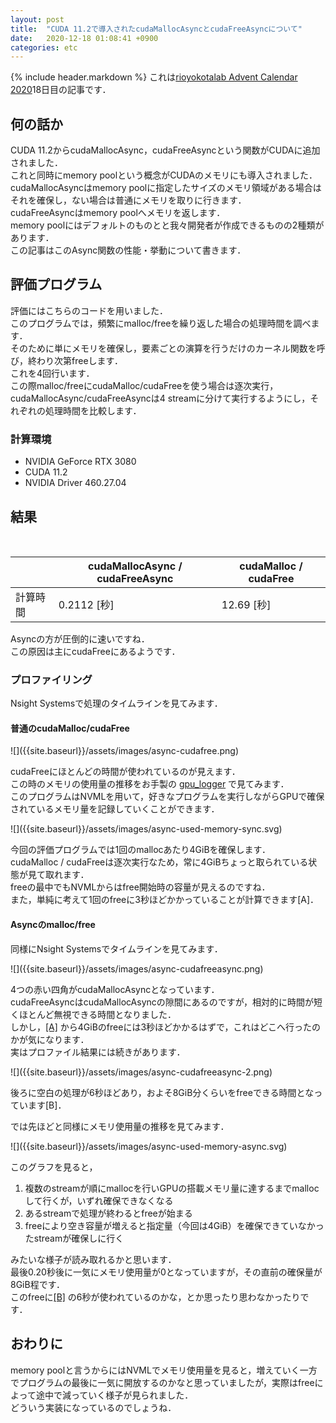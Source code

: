 ```yaml
---
layout: post
title:  "CUDA 11.2で導入されたcudaMallocAsyncとcudaFreeAsyncについて"
date:   2020-12-18 01:08:41 +0900
categories: etc
---
```


{% include header.markdown %}
これは<a href='https://adventar.org/calendars/5154'>rioyokotalab Advent Calendar 2020</a>18日目の記事です．
<h2 id='a'>何の話か</h2>
<p>CUDA 11.2から<span class='code-range'>cudaMallocAsync</span>，<span class='code-range'>cudaFreeAsync</span>という関数がCUDAに追加されました．<br>
これと同時にmemory poolという概念がCUDAのメモリにも導入されました．<br>
<span class='code-range'>cudaMallocAsync</span>はmemory poolに指定したサイズのメモリ領域がある場合はそれを確保し，ない場合は普通にメモリを取りに行きます．<br>
<span class='code-range'>cudaFreeAsync</span>はmemory poolへメモリを返します．<br>
memory poolにはデフォルトのものとと我々開発者が作成できるものの2種類があります．<br>
この記事はこのAsync関数の性能・挙動について書きます．
</p>

<h2 id='b'>評価プログラム</h2>
<p>評価にはこちらのコードを用いました．<br>
このプログラムでは，頻繁にmalloc/freeを繰り返した場合の処理時間を調べます．<br>
そのために単にメモリを確保し，要素ごとの演算を行うだけのカーネル関数を呼び，終わり次第freeします．<br>
これを4回行います．<br>
この際malloc/freeに<span class='code-range'>cudaMalloc</span>/<span class='code-range'>cudaFree</span>を使う場合は逐次実行，<span class='code-range'>cudaMallocAsync</span>/<span class='code-range'>cudaFreeAsync</span>は4 streamに分けて実行するようにし，それぞれの処理時間を比較します．</p>
<script src="https://gist.github.com/enp1s0/8c1a6fd67ceb811cb5b59bba7cedb9e0.js"></script>
<h3>計算環境</h3><ul><li>NVIDIA GeForce RTX 3080</li><li>CUDA 11.2</li><li>NVIDIA Driver 460.27.04</li></ul><h2 id='d'>結果</h2><table class="table"><thead>  <tr>    <th class="tg-0lax"></th>    <th class="tg-0lax"><span class='code-range'>cudaMallocAsync</span> / <span class='code-range'>cudaFreeAsync</span></th>    <th class="tg-0lax"><span class='code-range'>cudaMalloc</span> / <span class='code-range'>cudaFree</span></th>  </tr></thead><tbody>  <tr>    <td class="tg-0lax">計算時間</td>    <td class="tg-0lax">0.2112 [秒]</td>    <td class="tg-0lax">12.69 [秒]</td>  </tr></tbody></table><p>Asyncの方が圧倒的に速いですね．<br>
この原因は主に<span class='code-range'>cudaFree</span>にあるようです．</p>
<h3>プロファイリング</h3>
<p>Nsight Systemsで処理のタイムラインを見てみます．</p>

<h4>普通のcudaMalloc/cudaFree</h4>
![]({{site.baseurl}}/assets/images/async-cudafree.png)
<p><span class='code-range'>cudaFree</span>にほとんどの時間が使われているのが見えます．<br>
この時のメモリの使用量の推移をお手製の <a href='https://github.com/enp1s0/gpu_logger'>gpu_logger</a>
 で見てみます．<br>
このプログラムはNVMLを用いて，好きなプログラムを実行しながらGPUで確保されているメモリ量を記録していくことができます．</p>
![]({{site.baseurl}}/assets/images/async-used-memory-sync.svg)
<p>今回の評価プログラムでは1回のmallocあたり4GiBを確保します．<br>
<span class='code-range'>cudaMalloc</span> / <span class='code-range'>cudaFree</span>は逐次実行なため，常に4GiBちょっと取られている状態が見て取れます．<br>
freeの最中でもNVMLからはfree開始時の容量が見えるのですね．<br>
また，単純に考えて1回のfreeに3秒ほどかかっていることが計算できます<span id='tag-a'>[A]</span>．</p>
<h4>Asyncのmalloc/free</h4><p>同様にNsight Systemsでタイムラインを見てみます．</p>
![]({{site.baseurl}}/assets/images/async-cudafreeasync.png)
<p>4つの赤い四角が<span class='code-range'>cudaMallocAsync</span>となっています．<br>
<span class='code-range'>cudaFreeAsync</span>は<span class='code-range'>cudaMallocAsync</span>の隙間にあるのですが，相対的に時間が短くほとんど無視できる時間となりました．<br>
しかし，<a href='#tag-a'>[A]</a>
から4GiBのfreeには3秒ほどかかるはずで，これはどこへ行ったのかが気になります．<br>
実はプロファイル結果には続きがあります．</p>
![]({{site.baseurl}}/assets/images/async-cudafreeasync-2.png)
<p>後ろに空白の処理が6秒ほどあり，およそ8GiB分くらいをfreeできる時間となっています<span id='tag-b'>[B]</span>．</p>
<p>では先ほどと同様にメモリ使用量の推移を見てみます．</p>
![]({{site.baseurl}}/assets/images/async-used-memory-async.svg)
<p>このグラフを見ると，<ol><li>複数のstreamが順にmallocを行いGPUの搭載メモリ量に達するまでmallocして行くが，いずれ確保できなくなる</li><li>あるstreamで処理が終わるとfreeが始まる</li><li>freeにより空き容量が増えると指定量（今回は4GiB）を確保できていなかったstreamが確保しに行く</li></ol>みたいな様子が読み取れるかと思います．<br>
最後0.20秒後に一気にメモリ使用量が0となっていますが，その直前の確保量が8GiB程です．<br>
このfreeに<a href='#tag-b'>[B]</a>
の6秒が使われているのかな，とか思ったり思わなかったりです．</p>
<h2 id='e'>おわりに</h2><p>memory poolと言うからにはNVMLでメモリ使用量を見ると，増えていく一方でプログラムの最後に一気に開放するのかなと思っていましたが，実際はfreeによって途中で減っていく様子が見られました．<br>
どういう実装になっているのでしょうね．<br>
</p>
